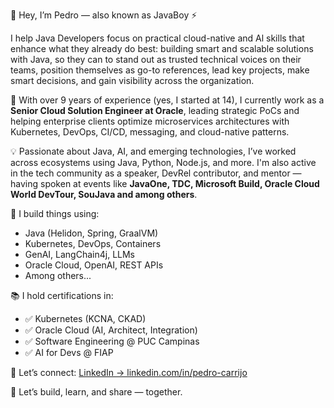 👋 Hey, I’m Pedro — also known as JavaBoy ⚡

I help Java Developers focus on practical cloud-native and Al skills that enhance what they already do best: building smart and scalable solutions with Java, so they can to stand out as trusted technical voices on their teams, position themselves as go-to references, lead key projects, make smart decisions, and gain visibility across the organization.

🧠 With over 9 years of experience (yes, I started at 14), I currently work as a **Senior Cloud Solution Engineer at Oracle**, leading strategic PoCs and helping enterprise clients optimize microservices architectures with Kubernetes, DevOps, CI/CD, messaging, and cloud-native patterns.

💡 Passionate about Java, AI, and emerging technologies, I’ve worked across ecosystems using Java, Python, Node.js, and more. I'm also active in the tech community as a speaker, DevRel contributor, and mentor — having spoken at events like **JavaOne, TDC, Microsoft Build, Oracle Cloud World DevTour, SouJava and among others**.

🧩 I build things using:
- Java (Helidon, Spring, GraalVM)
- Kubernetes, DevOps, Containers
- GenAI, LangChain4j, LLMs
- Oracle Cloud, OpenAI, REST APIs
- Among others...

📚 I hold certifications in:
- ✅ Kubernetes (KCNA, CKAD)
- ✅ Oracle Cloud (AI, Architect, Integration)
- ✅ Software Engineering @ PUC Campinas
- ✅ AI for Devs @ FIAP

🔗 Let’s connect:
[LinkedIn → linkedin.com/in/pedro-carrijo](https://www.linkedin.com/in/pedro-carrijo)

🌟 Let’s build, learn, and share — together.
